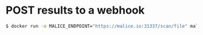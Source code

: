 # POST results to a webhook

```bash
$ docker run -e MALICE_ENDPOINT="https://malice.io:31337/scan/file" malice/totalhash HASH
```
